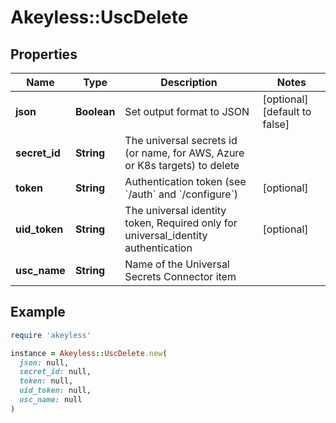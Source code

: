 # Akeyless::UscDelete

## Properties

| Name | Type | Description | Notes |
| ---- | ---- | ----------- | ----- |
| **json** | **Boolean** | Set output format to JSON | [optional][default to false] |
| **secret_id** | **String** | The universal secrets id (or name, for AWS, Azure or K8s targets) to delete |  |
| **token** | **String** | Authentication token (see &#x60;/auth&#x60; and &#x60;/configure&#x60;) | [optional] |
| **uid_token** | **String** | The universal identity token, Required only for universal_identity authentication | [optional] |
| **usc_name** | **String** | Name of the Universal Secrets Connector item |  |

## Example

```ruby
require 'akeyless'

instance = Akeyless::UscDelete.new(
  json: null,
  secret_id: null,
  token: null,
  uid_token: null,
  usc_name: null
)
```

